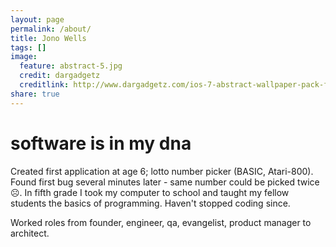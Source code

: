 ```yaml
---
layout: page
permalink: /about/
title: Jono Wells
tags: []
image:
  feature: abstract-5.jpg
  credit: dargadgetz
  creditlink: http://www.dargadgetz.com/ios-7-abstract-wallpaper-pack-for-iphone-5-and-ipod-touch-retina/
share: true
---
```


# software is in my dna

Created first application at age 6; lotto number picker (BASIC, Atari-800). Found first bug several minutes later - same number could be picked twice ☹. In fifth grade I took my computer to school and taught my fellow students the basics of programming. Haven't stopped coding since.

Worked roles from founder, engineer, qa, evangelist, product manager to architect.